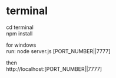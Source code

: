 # terminal  

cd terminal  
npm install  

for windows  
run: node server.js [PORT_NUMBER||7777]  

then  
http://localhost:[PORT_NUMBER||7777]  


